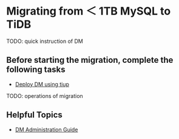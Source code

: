 # Migrating from ＜ 1TB MySQL to TiDB

TODO: quick instruction of DM

## Before starting the migration, complete the following tasks

- [Deploy DM using tiup](/data-migration/todo.md)

TODO: operations of migration

## Helpful Topics 

- [DM Administration Guide](/data-migration/todo.md)
